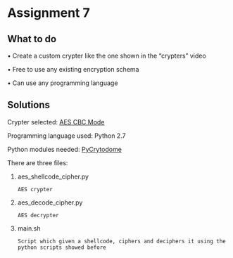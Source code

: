 # Assignment 7

## What to do

• Create a custom crypter like the one shown in the “crypters” video 

• Free to use any existing encryption schema 

• Can use any programming language

## Solutions

Crypter selected: [AES CBC Mode](https://en.wikipedia.org/wiki/Advanced_Encryption_Standard)

Programming language used: Python 2.7

Python modules needed: [PyCrytodome](https://pycryptodome.readthedocs.io/en/latest/index.html)

There are three files:

1) aes_shellcode_cipher.py 
       
       AES crypter

2) aes_decode_cipher.py
       
       AES decrypter

3) main.sh

       Script which given a shellcode, ciphers and deciphers it using the python scripts showed before
